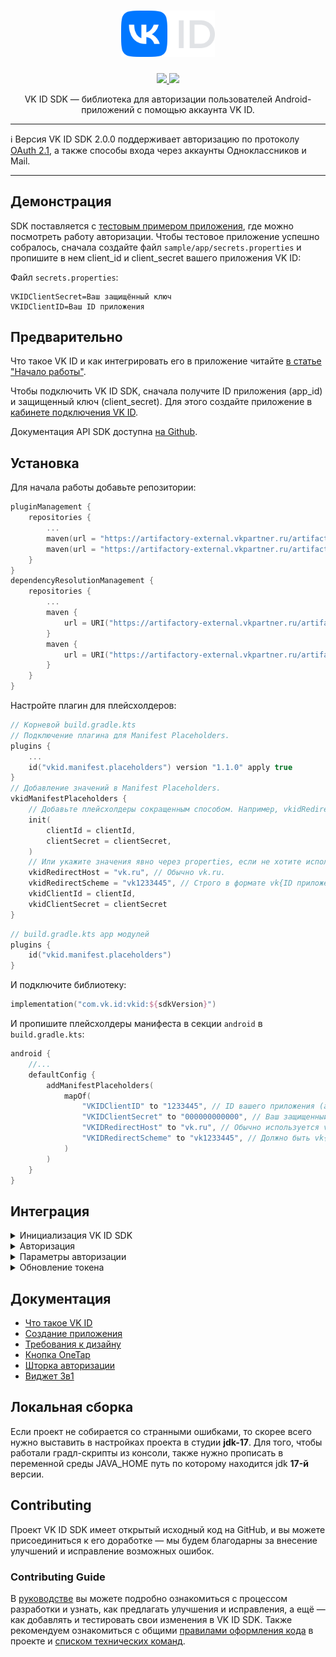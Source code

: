 <div align="center">
  <h1 align="center">
    <img src="logo.svg" width="150" alt="VK ID SDK Logo">
  </h1>
  <p align="center">
    <a href="LICENSE">
      <img src="https://img.shields.io/npm/l/@vkid/sdk?maxAge=3600">
    </a>
    <a href="https://artifactory-external.vkpartner.ru/ui/native/vkid-sdk-android/com/vk/id/">
        <img src="https://img.shields.io/maven-metadata/v?metadataUrl=https%3A%2F%2Fartifactory-external.vkpartner.ru%2Fartifactory%2Fvkid-sdk-android%2Fcom%2Fvk%2Fid%2Fvkid%2Fmaven-metadata.xml"/>
    </a>
  </p>
  <p align="center">
    VK ID SDK — библиотека для авторизации пользователей Android-приложений с помощью аккаунта VK ID.
  </p>
</div>

---

:information_source: Версия VK ID SDK 2.0.0 поддерживает авторизацию по
протоколу [OAuth 2.1](https://datatracker.ietf.org/doc/html/draft-ietf-oauth-v2-1-10), а также способы входа через аккаунты Одноклассников и Mail.

---

## Демонстрация

SDK поставляется с [тестовым примером приложения](sample/app), где можно посмотреть работу авторизации.
Чтобы тестовое приложение успешно собралось, сначала создайте файл `sample/app/secrets.properties` и пропишите в нем client_id и client_secret вашего
приложения VK ID:

Файл `secrets.properties`:

```
VKIDClientSecret=Ваш защищённый ключ
VKIDClientID=Ваш ID приложения
```

## Предварительно

Что такое VK ID и как интегрировать его в приложение
читайте [в статье "Начало работы"](https://id.vk.ru/about/business/go/docs/ru/vkid/latest/vk-id/connection/android/install).

Чтобы подключить VK ID SDK, сначала получите ID приложения (app_id) и защищенный ключ (client_secret). Для этого создайте приложение
в [кабинете подключения VK ID](https://id.vk.ru/business/go).

Документация API SDK доступна [на Github](https://vkcom.github.io/vkid-android-sdk/).

## Установка

Для начала работы добавьте репозитории:

```kotlin
pluginManagement {
    repositories {
        ...
        maven(url = "https://artifactory-external.vkpartner.ru/artifactory/vkid-sdk-android/")
        maven(url = "https://artifactory-external.vkpartner.ru/artifactory/maven/")
    }
}
dependencyResolutionManagement {
    repositories {
        ...
        maven {
            url = URI("https://artifactory-external.vkpartner.ru/artifactory/vkid-sdk-android/")
        }
        maven {
            url = URI("https://artifactory-external.vkpartner.ru/artifactory/maven/")
        }
    }
}
```

Настройте плагин для плейсхолдеров:

```kotlin
// Корневой build.gradle.kts
// Подключение плагина для Manifest Placeholders.
plugins {
    ...
    id("vkid.manifest.placeholders") version "1.1.0" apply true
}
// Добавление значений в Manifest Placeholders.
vkidManifestPlaceholders {
    // Добавьте плейсхолдеры сокращенным способом. Например, vkidRedirectHost будет "vk.ru", а vkidRedirectScheme будет "vk$clientId".
    init(
        clientId = clientId,
        clientSecret = clientSecret,
    )
    // Или укажите значения явно через properties, если не хотите использовать плейсхолдеры.
    vkidRedirectHost = "vk.ru", // Обычно vk.ru.
    vkidRedirectScheme = "vk1233445", // Строго в формате vk{ID приложения}.
    vkidClientId = clientId,
    vkidClientSecret = clientSecret
}
```

```kotlin
// build.gradle.kts app модулей
plugins {
    id("vkid.manifest.placeholders")
}
```

И подключите библиотеку:

```kotlin
implementation("com.vk.id:vkid:${sdkVersion}")
```

И пропишите плейсхолдеры манифеста в секции `android` в `build.gradle.kts`:

```kotlin
android {
    //...
    defaultConfig {
        addManifestPlaceholders(
            mapOf(
                "VKIDClientID" to "1233445", // ID вашего приложения (app_id).
                "VKIDClientSecret" to "000000000000", // Ваш защищенный ключ (client_secret).
                "VKIDRedirectHost" to "vk.ru", // Обычно используется vk.ru.
                "VKIDRedirectScheme" to "vk1233445", // Должно быть vk{ID приложения}.
            )
        )
    }
}
```

## Интеграция

<details>
<summary>Инициализация VK ID SDK</summary>
Инициализируйте работу VK ID SDK через объект `VKID`.

```kotlin
// В Application
fun onCreate() {
    super.onCreate()
    VKID.init(this)
}
```
</details>
<details>
<summary>Авторизация</summary>
Результат авторизации передается в коллбэк `VKIDAuthCallback`, поэтому его нужно объявить:

```kotlin
private val vkAuthCallback = object : VKIDAuthCallback {
    override fun onAuth(accessToken: AccessToken) {     
        val token = accessToken.token
        //...
    }

    override fun onFail(fail: VKIDAuthFail) {
        when (fail) {
            is VKIDAuthFail.Canceled -> { /*...*/ }
            else -> {
                //...
            }
        }
    }

}

```
Авторизация запускается с помощью метода authorize(), у которого есть два варианта вызова:
```kotlin
viewModelScope.launch {
    VKID.instance.authorize(vkAuthCallback)
}
```

или с передачей LifecycleOwner:

```kotlin
VKID.instance.authorize(this@MainActivity, vkAuthCallback) // Первый параметр LifecycleOwner, например активити.
```
</details>

<details>
<summary>Параметры aвторизации</summary>

Вы можете передать дополнительные параметры авторизации с помощью вспомогаельной билдер-функции:

```kotlin
VKID.instance.authorize(
    callback = vkAuthCallback,
    params = VKIDAuthParams {
        scopes = setOf("status", "email")
    }
)
```
</details>

<details>
<summary>Обновление токена</summary>

Токен живет ограниченное количество времени, при получении ошибки от апи обновите его:

```kotlin
viewModelScope.launch {
    VKID.instance.refreshToken(
        callback = object : VKIDRefreshTokenCallback {
            override fun onSuccess(token: AccessToken) {
                // Использование token
            }
            override fun onFail(fail: VKIDRefreshTokenFail) {
                when (fail) {
                    is FailedApiCall -> fail.description // Использование текста ошибки
                    is RefreshTokenExpired -> fail // Это означает, что нужно пройти авторизацию заново
                    is Unauthorized -> fail // Пользователь понимает, что сначала нужно авторизоваться
                }
            }
        }
    )
}
```

Также есть версия с передачей LifecycleOwner:

```kotlin
VKID.instance.refreshToken(
    lifecycleOwner = MainActivity@ this,
    callback = ... // такой же, как в suspend версии
)
```
</details>

## Документация

- [Что такое VK ID](https://id.vk.ru/about/business/go/docs/ru/vkid/latest/vk-id/intro/start-page)
- [Создание приложения](https://id.vk.ru/about/business/go/docs/ru/vkid/latest/vk-id/connection/create-application)
- [Требования к дизайну](https://id.vk.ru/about/business/go/docs/ru/vkid/latest/vk-id/connection/guidelines/design-rules-oauth)
- [Кнопка OneTap](https://id.vk.ru/about/business/go/docs/ru/vkid/latest/vk-id/connection/elements/onetap-button/onetap-android)
- [Шторка авторизации](https://id.vk.ru/about/business/go/docs/ru/vkid/latest/vk-id/connection/elements/onetap-drawer/floating-onetap-android)
- [Виджет 3в1](https://id.vk.ru/about/business/go/docs/ru/vkid/latest/vk-id/connection/elements/widget-3-1/three-in-one-android)

## Локальная сборка

Если проект не собирается со странными ошибками, то скореe всего нужно выставить в настройках проекта в студии **jdk-17**. Для того, чтобы работали
градл-скрипты из консоли, также нужно прописать в переменной среды JAVA_HOME путь по которому находится jdk **17-й** версии.

## Contributing

Проект VK ID SDK имеет открытый исходный код на GitHub, и вы можете присоединиться к его доработке — мы будем благодарны за внесение улучшений и
исправление возможных ошибок.

### Contributing Guide

В [руководстве](CONTRIBUTING.md) вы можете подробно ознакомиться с процессом разработки и узнать, как предлагать улучшения и исправления, а ещё — как
добавлять и тестировать свои изменения в VK ID SDK.
Также рекомендуем ознакомиться с общими [правилами оформления кода](CODE_STYLE.md) в проекте и [списком технических команд](TECHNICAL_COMMANDS.md).
